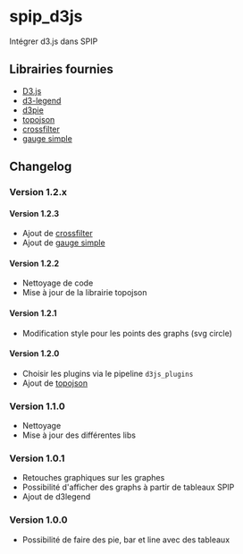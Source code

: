 spip_d3js
============

Intégrer d3.js dans SPIP

## Librairies fournies

* [D3.js](https://github.com/mbostock/d3/)
* [d3-legend](https://github.com/susielu/d3-legend/)
* [d3pie](https://github.com/benkeen/d3pie/)
* [topojson](https://github.com/mbostock/topojson)
* [crossfilter](http://square.github.io/crossfilter/)
* [gauge simple](https://github.com/indrimuska/jquery-d3-arc-gauge)

## Changelog

### Version 1.2.x

#### Version 1.2.3

* Ajout de [crossfilter](http://square.github.io/crossfilter/)
* Ajout de [gauge simple](https://github.com/indrimuska/jquery-d3-arc-gauge)

#### Version 1.2.2

* Nettoyage de code
* Mise à jour de la librairie topojson

#### Version 1.2.1

* Modification style pour les points des graphs (svg circle)

#### Version 1.2.0

* Choisir les plugins via le pipeline ```d3js_plugins```
* Ajout de [topojson](https://github.com/mbostock/topojson)

### Version 1.1.0

* Nettoyage
* Mise à jour des différentes libs

### Version 1.0.1

* Retouches graphiques sur les graphes
* Possibilité d'afficher des graphs à partir de tableaux SPIP
* Ajout de d3legend

### Version 1.0.0

* Possibilité de faire des pie, bar et line avec des tableaux
